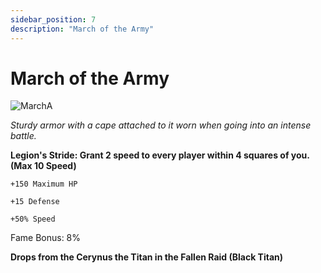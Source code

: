 ```yaml
---
sidebar_position: 7
description: "March of the Army"
---
```


# March of the Army

![MarchA](https://vwiki.valorserver.com/api/item/picture/march%20of%20the%20army)

<i>Sturdy armor with a cape attached to it worn when going into an intense battle.</i>

**Legion's Stride: Grant 2 speed to every player within 4 squares of you. (Max 10 Speed)**

    +150 Maximum HP
    
    +15 Defense
    
    +50% Speed
    
Fame Bonus: 8%

**Drops from the Cerynus the Titan in the Fallen Raid (Black Titan)**
